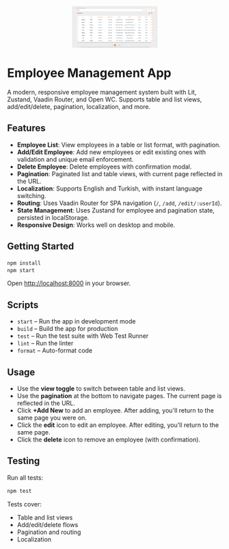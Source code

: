 <p align="center">
  <img width="200" src="/assets/logos/preview.png"></img>
</p>

# Employee Management App

A modern, responsive employee management system built with Lit, Zustand, Vaadin Router, and Open WC.
Supports table and list views, add/edit/delete, pagination, localization, and more.

## Features

- **Employee List**: View employees in a table or list format, with pagination.
- **Add/Edit Employee**: Add new employees or edit existing ones with validation and unique email enforcement.
- **Delete Employee**: Delete employees with confirmation modal.
- **Pagination**: Paginated list and table views, with current page reflected in the URL.
- **Localization**: Supports English and Turkish, with instant language switching.
- **Routing**: Uses Vaadin Router for SPA navigation (`/`, `/add`, `/edit/:userId`).
- **State Management**: Uses Zustand for employee and pagination state, persisted in localStorage.
- **Responsive Design**: Works well on desktop and mobile.

## Getting Started

```bash
npm install
npm start
```

Open [http://localhost:8000](http://localhost:8000) in your browser.

## Scripts

- `start` – Run the app in development mode
- `build` – Build the app for production
- `test` – Run the test suite with Web Test Runner
- `lint` – Run the linter
- `format` – Auto-format code

## Usage

- Use the **view toggle** to switch between table and list views.
- Use the **pagination** at the bottom to navigate pages. The current page is reflected in the URL.
- Click **+Add New** to add an employee. After adding, you'll return to the same page you were on.
- Click the **edit** icon to edit an employee. After editing, you'll return to the same page.
- Click the **delete** icon to remove an employee (with confirmation).

## Testing

Run all tests:

```bash
npm test
```

Tests cover:
- Table and list views
- Add/edit/delete flows
- Pagination and routing
- Localization
```